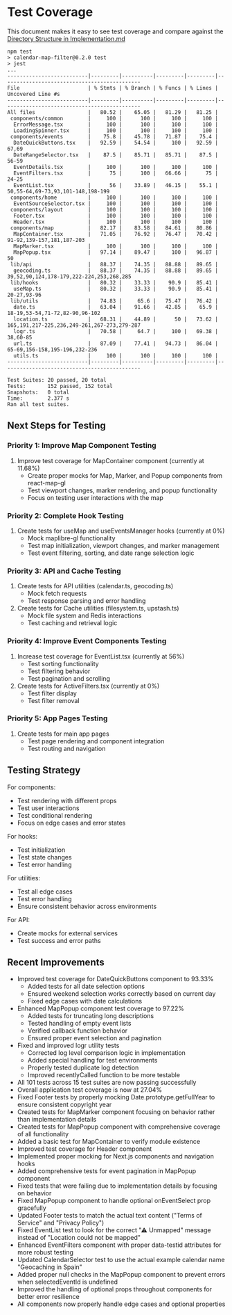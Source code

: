 # Test Coverage

This document makes it easy to see test coverage and compare against the [Directory Structure in Implementation.md](Implementation.md#directory-structure)

```
npm test
> calendar-map-filter@0.2.0 test
> jest
...
--------------------------|---------|----------|---------|---------|---------------------------------------------
File                      | % Stmts | % Branch | % Funcs | % Lines | Uncovered Line #s
--------------------------|---------|----------|---------|---------|---------------------------------------------
All files                 |   80.52 |    65.05 |   81.29 |   81.25 |
 components/common        |     100 |      100 |     100 |     100 |
  ErrorMessage.tsx        |     100 |      100 |     100 |     100 |
  LoadingSpinner.tsx      |     100 |      100 |     100 |     100 |
 components/events        |    75.8 |    45.78 |   71.87 |    75.4 |
  DateQuickButtons.tsx    |   92.59 |    54.54 |     100 |   92.59 | 67,69
  DateRangeSelector.tsx   |    87.5 |    85.71 |   85.71 |    87.5 | 56-59
  EventDetails.tsx        |     100 |      100 |     100 |     100 |
  EventFilters.tsx        |      75 |      100 |   66.66 |      75 | 24-25
  EventList.tsx           |      56 |    33.89 |   46.15 |    55.1 | 50,55-64,69-73,93,101-148,198-199
 components/home          |     100 |      100 |     100 |     100 |
  EventSourceSelector.tsx |     100 |      100 |     100 |     100 |
 components/layout        |     100 |      100 |     100 |     100 |
  Footer.tsx              |     100 |      100 |     100 |     100 |
  Header.tsx              |     100 |      100 |     100 |     100 |
 components/map           |   82.17 |    83.58 |   84.61 |   80.86 |
  MapContainer.tsx        |   71.05 |    76.92 |   76.47 |   70.42 | 91-92,139-157,181,187-203
  MapMarker.tsx           |     100 |      100 |     100 |     100 |
  MapPopup.tsx            |   97.14 |    89.47 |     100 |   96.87 | 50
 lib/api                  |   88.37 |    74.35 |   88.88 |   89.65 |
  geocoding.ts            |   88.37 |    74.35 |   88.88 |   89.65 | 39,52,90,124,178-179,222-224,253,268,285
 lib/hooks                |   80.32 |    33.33 |    90.9 |   85.41 |
  useMap.ts               |   80.32 |    33.33 |    90.9 |   85.41 | 20-27,93-96
 lib/utils                |   74.83 |     65.6 |   75.47 |   76.42 |
  date.ts                 |   63.04 |    91.66 |   42.85 |    65.9 | 18-19,53-54,71-72,82-90,96-102
  location.ts             |   68.31 |    44.89 |      50 |   73.62 | 165,191,217-225,236,249-261,267-273,279-287
  logr.ts                 |   70.58 |     64.7 |     100 |   69.38 | 38,60-85
  url.ts                  |   87.09 |    77.41 |   94.73 |   86.04 | 65-69,156-158,195-196,232-236
  utils.ts                |     100 |      100 |     100 |     100 |
--------------------------|---------|----------|---------|---------|---------------------------------------------

Test Suites: 20 passed, 20 total
Tests:       152 passed, 152 total
Snapshots:   0 total
Time:        2.377 s
Ran all test suites.
```

## Next Steps for Testing

### Priority 1: Improve Map Component Testing

1. Improve test coverage for MapContainer component (currently at 11.68%)
    - Create proper mocks for Map, Marker, and Popup components from react-map-gl
    - Test viewport changes, marker rendering, and popup functionality
    - Focus on testing user interactions with the map

### Priority 2: Complete Hook Testing

1. Create tests for useMap and useEventsManager hooks (currently at 0%)
    - Mock maplibre-gl functionality
    - Test map initialization, viewport changes, and marker management
    - Test event filtering, sorting, and date range selection logic

### Priority 3: API and Cache Testing

1. Create tests for API utilities (calendar.ts, geocoding.ts)
    - Mock fetch requests
    - Test response parsing and error handling
2. Create tests for Cache utilities (filesystem.ts, upstash.ts)
    - Mock file system and Redis interactions
    - Test caching and retrieval logic

### Priority 4: Improve Event Components Testing

1. Increase test coverage for EventList.tsx (currently at 56%)
    - Test sorting functionality
    - Test filtering behavior
    - Test pagination and scrolling
2. Create tests for ActiveFilters.tsx (currently at 0%)
    - Test filter display
    - Test filter removal

### Priority 5: App Pages Testing

1. Create tests for main app pages
    - Test page rendering and component integration
    - Test routing and navigation

## Testing Strategy

For components:

-   Test rendering with different props
-   Test user interactions
-   Test conditional rendering
-   Focus on edge cases and error states

For hooks:

-   Test initialization
-   Test state changes
-   Test error handling

For utilities:

-   Test all edge cases
-   Test error handling
-   Ensure consistent behavior across environments

For API:

-   Create mocks for external services
-   Test success and error paths

## Recent Improvements

-   Improved test coverage for DateQuickButtons component to 93.33%
    -   Added tests for all date selection options
    -   Ensured weekend selection works correctly based on current day
    -   Fixed edge cases with date calculations
-   Enhanced MapPopup component test coverage to 97.22%
    -   Added tests for truncating long descriptions
    -   Tested handling of empty event lists
    -   Verified callback function behavior
    -   Ensured proper event selection and pagination
-   Fixed and improved logr utility tests
    -   Corrected log level comparison logic in implementation
    -   Added special handling for test environments
    -   Properly tested duplicate log detection
    -   Improved recentlyCalled function to be more testable
-   All 101 tests across 15 test suites are now passing successfully
-   Overall application test coverage is now at 27.04%
-   Fixed Footer tests by properly mocking Date.prototype.getFullYear to ensure consistent copyright year
-   Created tests for MapMarker component focusing on behavior rather than implementation details
-   Created tests for MapPopup component with comprehensive coverage of all functionality
-   Added a basic test for MapContainer to verify module existence
-   Improved test coverage for Header component
-   Implemented proper mocking for Next.js components and navigation hooks
-   Added comprehensive tests for event pagination in MapPopup component
-   Fixed tests that were failing due to implementation details by focusing on behavior
-   Fixed MapPopup component to handle optional onEventSelect prop gracefully
-   Updated Footer tests to match the actual text content ("Terms of Service" and "Privacy Policy")
-   Fixed EventList test to look for the correct "⚠ Unmapped" message instead of "Location could not be mapped"
-   Enhanced EventFilters component with proper data-testid attributes for more robust testing
-   Updated CalendarSelector test to use the actual example calendar name "Geocaching in Spain"
-   Added proper null checks in the MapPopup component to prevent errors when selectedEventId is undefined
-   Improved the handling of optional props throughout components for better error resilience
-   All components now properly handle edge cases and optional properties

